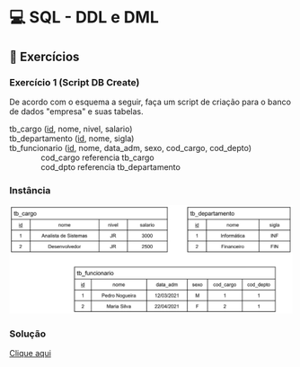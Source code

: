 # 💻 SQL - DDL e DML

## 📝 Exercícios

### Exercício 1 (Script DB Create)

De acordo com o esquema a seguir, faça um script de criação para o banco de dados "empresa" e suas tabelas.

tb_cargo (<ins>id</ins>, nome, nivel, salario)  
tb_departamento (<ins>id</ins>, nome, sigla)  
tb_funcionario (<ins>id</ins>, nome, data_adm, sexo, cod_cargo, cod_depto)  
    cod_cargo referencia tb_cargo  
    cod_dpto referencia tb_departamento  

### Instância
![instancia](instancia.png)

### Solução

[Clique aqui](exercicio1_scriptdb.sql)